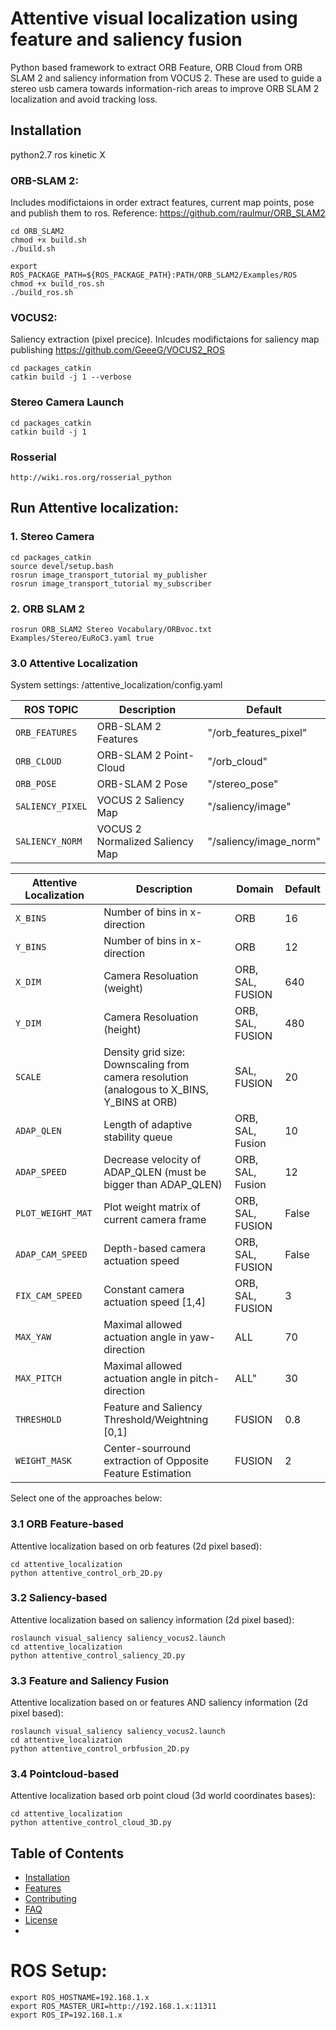 # Attentive visual localization using feature and saliency fusion

Python based framework to extract ORB Feature, ORB Cloud from ORB SLAM 2 and saliency information from VOCUS 2. These are used to guide a stereo usb camera towards information-rich areas to improve ORB SLAM 2 localization and avoid tracking loss.

## Installation

python2.7
ros kinetic X

### ORB-SLAM 2:
Includes modifictaions in order extract features, current map points, pose and publish them to ros. Reference: https://github.com/raulmur/ORB_SLAM2

```
cd ORB_SLAM2
chmod +x build.sh
./build.sh

export ROS_PACKAGE_PATH=${ROS_PACKAGE_PATH}:PATH/ORB_SLAM2/Examples/ROS
chmod +x build_ros.sh
./build_ros.sh
```

### VOCUS2:
Saliency extraction (pixel precice). Inlcudes modifictaions for saliency map publishing
https://github.com/GeeeG/VOCUS2_ROS

```
cd packages_catkin
catkin build -j 1 --verbose

```
### Stereo Camera Launch
```
cd packages_catkin
catkin build -j 1

```
### Rosserial

```
http://wiki.ros.org/rosserial_python
```

## Run Attentive localization:
### 1. Stereo Camera
```
cd packages_catkin
source devel/setup.bash
rosrun image_transport_tutorial my_publisher
rosrun image_transport_tutorial my_subscriber

```
### 2. ORB SLAM 2
```
rosrun ORB_SLAM2 Stereo Vocabulary/ORBvoc.txt Examples/Stereo/EuRoC3.yaml true
```

### 3.0 Attentive Localization

System settings: /attentive_localization/config.yaml

| ROS TOPIC | Description | Default |
| --- | --- | --- |
| `ORB_FEATURES` | ORB-SLAM 2 Features | "/orb_features_pixel" |
| `ORB_CLOUD` | ORB-SLAM 2 Point-Cloud | "/orb_cloud" |
| `ORB_POSE` | ORB-SLAM 2 Pose | "/stereo_pose" |
| `SALIENCY_PIXEL` | VOCUS 2 Saliency Map | "/saliency/image" |
| `SALIENCY_NORM` | VOCUS 2 Normalized Saliency Map | "/saliency/image_norm" |


| Attentive Localization | Description | Domain | Default |
| --- | --- | --- | --- |
| `X_BINS` | Number of bins in x-direction | ORB | 16
| `Y_BINS` | Number of bins in x-direction | ORB | 12
| `X_DIM` | Camera Resoluation (weight) | ORB, SAL, FUSION | 640
| `Y_DIM` | Camera Resoluation (height) | ORB, SAL, FUSION |480 
| `SCALE` | Density grid size: Downscaling from camera resolution (analogous to X_BINS, Y_BINS at ORB) | SAL, FUSION | 20
| `ADAP_QLEN` | Length of adaptive stability queue | ORB, SAL, Fusion | 10
| `ADAP_SPEED` | Decrease velocity of ADAP_QLEN (must be bigger than ADAP_QLEN) | ORB, SAL, Fusion | 12
| `PLOT_WEIGHT_MAT` | Plot weight matrix of current camera frame  | ORB, SAL, FUSION | False
| `ADAP_CAM_SPEED` | Depth-based camera actuation speed | ORB, SAL, FUSION | False
| `FIX_CAM_SPEED` | Constant camera actuation speed [1,4]| ORB, SAL, FUSION | 3
| `MAX_YAW` | Maximal allowed actuation angle in yaw-direction | ALL | 70
| `MAX_PITCH` | Maximal allowed actuation angle in pitch-direction | ALL" | 30
| `THRESHOLD` | Feature and Saliency Threshold/Weightning [0,1] | FUSION | 0.8
| `WEIGHT_MASK` | Center-sourround extraction of Opposite Feature Estimation | FUSION | 2

Select one of the approaches below:


### 3.1 ORB Feature-based
Attentive localization based on orb features (2d pixel based):
```
cd attentive_localization
python attentive_control_orb_2D.py
```
### 3.2 Saliency-based
Attentive localization based on saliency information (2d pixel based):

```
roslaunch visual_saliency saliency_vocus2.launch
cd attentive_localization
python attentive_control_saliency_2D.py
```
### 3.3 Feature and Saliency Fusion
Attentive localization based on or features AND saliency information (2d pixel based):

```
roslaunch visual_saliency saliency_vocus2.launch
cd attentive_localization
python attentive_control_orbfusion_2D.py
```

### 3.4 Pointcloud-based
Attentive localization based orb point cloud (3d world coordinates bases):
```
cd attentive_localization
python attentive_control_cloud_3D.py
```



## Table of Contents

- [Installation](#installation)
- [Features](#features)
- [Contributing](#contributing)
- [FAQ](#faq)
- [License](#license)
- 


# ROS Setup:

    export ROS_HOSTNAME=192.168.1.x
    export ROS_MASTER_URI=http://192.168.1.x:11311
    export ROS_IP=192.168.1.x
